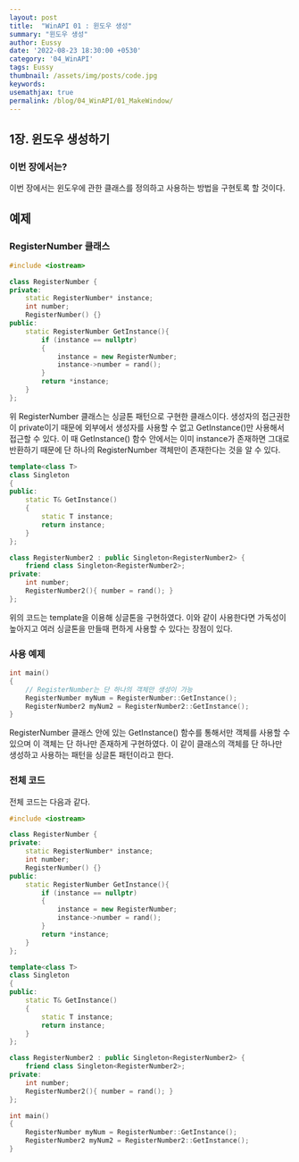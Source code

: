 ```yaml
---
layout: post
title:  "WinAPI 01 : 윈도우 생성"
summary: "윈도우 생성"
author: Eussy
date: '2022-08-23 18:30:00 +0530'
category: '04_WinAPI'
tags: Eussy
thumbnail: /assets/img/posts/code.jpg
keywords: 
usemathjax: true
permalink: /blog/04_WinAPI/01_MakeWindow/
---
```


## 1장. 윈도우 생성하기

### 이번 장에서는?
이번 장에서는 윈도우에 관한 클래스를 정의하고 사용하는 방법을 구현토록 할 것이다.

## 예제

### RegisterNumber 클래스

```c++
#include <iostream>

class RegisterNumber {
private:
    static RegisterNumber* instance;
    int number;
    RegisterNumber() {}
public:
    static RegisterNumber GetInstance(){
        if (instance == nullptr)
        {
            instance = new RegisterNumber;
            instance->number = rand();
        }
        return *instance;
    }
};
```

위 RegisterNumber 클래스는 싱글톤 패턴으로 구현한 클래스이다. 생성자의 접근권한이 private이기 때문에 외부에서 생성자를 사용할 수 없고
GetInstance()만 사용해서 접근할 수 있다. 이 때 GetInstance() 함수 안에서는 이미 instance가 존재하면 그대로 반환하기 때문에 단 하나의 RegisterNumber 객체만이 존재한다는 것을 알 수 있다.

```c++
template<class T>
class Singleton
{
public:
    static T& GetInstance()
    {
        static T instance;
        return instance;
    }
};

class RegisterNumber2 : public Singleton<RegisterNumber2> {
    friend class Singleton<RegisterNumber2>;
private:
    int number;
    RegisterNumber2(){ number = rand(); }
};
```
위의 코드는 template을 이용해 싱글톤을 구현하였다. 이와 같이 사용한다면 가독성이 높아지고 여러 싱글톤을 만들때 편하게 사용할 수 있다는 장점이 있다.



### 사용 예제

```c++
int main()
{
	// RegisterNumber는 단 하나의 객체만 생성이 가능
	RegisterNumber myNum = RegisterNumber::GetInstance();
    RegisterNumber2 myNum2 = RegisterNumber2::GetInstance();
}
```

RegisterNumber 클래스 안에 있는 GetInstance() 함수를 통해서만 객체를 사용할 수 있으며 이 객체는 단 하나만 존재하게 구현하였다.
이 같이 클래스의 객체를 단 하나만 생성하고 사용하는 패턴을 싱글톤 패턴이라고 한다.


### 전체 코드

전체 코드는 다음과 같다.

```c++
#include <iostream>

class RegisterNumber {
private:
    static RegisterNumber* instance;
    int number;
    RegisterNumber() {}
public:
    static RegisterNumber GetInstance(){
        if (instance == nullptr)
        {
            instance = new RegisterNumber;
            instance->number = rand();
        }
        return *instance;
    }
};

template<class T>
class Singleton
{
public:
    static T& GetInstance()
    {
        static T instance;
        return instance;
    }
};

class RegisterNumber2 : public Singleton<RegisterNumber2> {
    friend class Singleton<RegisterNumber2>;
private:
    int number;
    RegisterNumber2(){ number = rand(); }
};

int main()
{
    RegisterNumber myNum = RegisterNumber::GetInstance();
    RegisterNumber2 myNum2 = RegisterNumber2::GetInstance();
}
```
